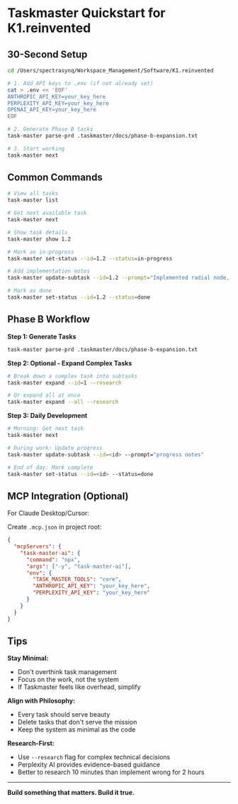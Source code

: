# Taskmaster Quickstart for K1.reinvented

## 30-Second Setup

```bash
cd /Users/spectrasynq/Workspace_Management/Software/K1.reinvented

# 1. Add API keys to .env (if not already set)
cat > .env << 'EOF'
ANTHROPIC_API_KEY=your_key_here
PERPLEXITY_API_KEY=your_key_here
OPENAI_API_KEY=your_key_here
EOF

# 2. Generate Phase B tasks
task-master parse-prd .taskmaster/docs/phase-b-expansion.txt

# 3. Start working
task-master next
```

## Common Commands

```bash
# View all tasks
task-master list

# Get next available task
task-master next

# Show task details
task-master show 1.2

# Mark as in-progress
task-master set-status --id=1.2 --status=in-progress

# Add implementation notes
task-master update-subtask --id=1.2 --prompt="Implemented radial node, verified 450+ FPS"

# Mark as done
task-master set-status --id=1.2 --status=done
```

## Phase B Workflow

**Step 1: Generate Tasks**
```bash
task-master parse-prd .taskmaster/docs/phase-b-expansion.txt
```

**Step 2: Optional - Expand Complex Tasks**
```bash
# Break down a complex task into subtasks
task-master expand --id=1 --research

# Or expand all at once
task-master expand --all --research
```

**Step 3: Daily Development**
```bash
# Morning: Get next task
task-master next

# During work: Update progress
task-master update-subtask --id=<id> --prompt="progress notes"

# End of day: Mark complete
task-master set-status --id=<id> --status=done
```

## MCP Integration (Optional)

For Claude Desktop/Cursor:

Create `.mcp.json` in project root:
```json
{
  "mcpServers": {
    "task-master-ai": {
      "command": "npx",
      "args": ["-y", "task-master-ai"],
      "env": {
        "TASK_MASTER_TOOLS": "core",
        "ANTHROPIC_API_KEY": "your_key_here",
        "PERPLEXITY_API_KEY": "your_key_here"
      }
    }
  }
}
```

## Tips

**Stay Minimal:**
- Don't overthink task management
- Focus on the work, not the system
- If Taskmaster feels like overhead, simplify

**Align with Philosophy:**
- Every task should serve beauty
- Delete tasks that don't serve the mission
- Keep the system as minimal as the code

**Research-First:**
- Use `--research` flag for complex technical decisions
- Perplexity AI provides evidence-based guidance
- Better to research 10 minutes than implement wrong for 2 hours

---

**Build something that matters. Build it true.**
